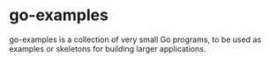 # go-examples

go-examples is a collection of very small Go programs,
to be used as examples or skeletons
for building larger applications.
